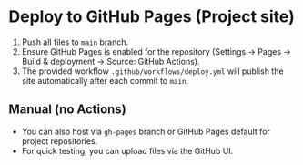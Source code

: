 
# Deploy to GitHub Pages (Project site)

1. Push all files to `main` branch.
2. Ensure GitHub Pages is enabled for the repository (Settings → Pages → Build & deployment → Source: GitHub Actions).
3. The provided workflow `.github/workflows/deploy.yml` will publish the site automatically after each commit to `main`.

## Manual (no Actions)
- You can also host via `gh-pages` branch or GitHub Pages default for project repositories.
- For quick testing, you can upload files via the GitHub UI.
